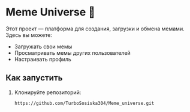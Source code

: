 # Meme Universe 🚀

Этот проект — платформа для создания, загрузки и обмена мемами. Здесь вы можете:
- Загружать свои мемы
- Просматривать мемы других пользователей
- Настраивать профиль

## Как запустить
1. Клонируйте репозиторий:
   ```bash
   https://github.com/TurboSosiska304/Meme_universe.git
